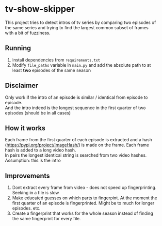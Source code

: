 # tv-show-skipper

This project tries to detect intros of tv series by comparing two episodes of the same series and trying to find the
largest common subset of frames with a bit of fuzziness.

## Running

1. Install dependencies from `requirements.txt`
2. Modify `file_paths` variable in `main.py` and add the absolute path to at least **two** episodes of the same season


## Disclaimer

Only work if the intro of an episode is similar / identical from episode to episode.<br>
And the intro indeed is the longest sequence in the first quarter of two episodes (should be in all cases)

## How it works
Each frame from the first quarter of each episode is extracted and a hash (https://pypi.org/project/ImageHash/) is made on the frame. Each frame hash is added to a long video hash.<br>
In pairs the longest identical string is searched from two video hashes.<br>
Assumption: this is the intro

## Improvements

1. Dont extract every frame from video - does not speed up fingerprinting. Seeking in a file is slow
2. Make educated guesses on which parts to fingerpint. At the moment the first quarter of an episode is fingerprinted. Might be to much for longer episodes. etc.
3. Create a fingerprint that works for the whole season instead of finding the same fingerprint for every file.



